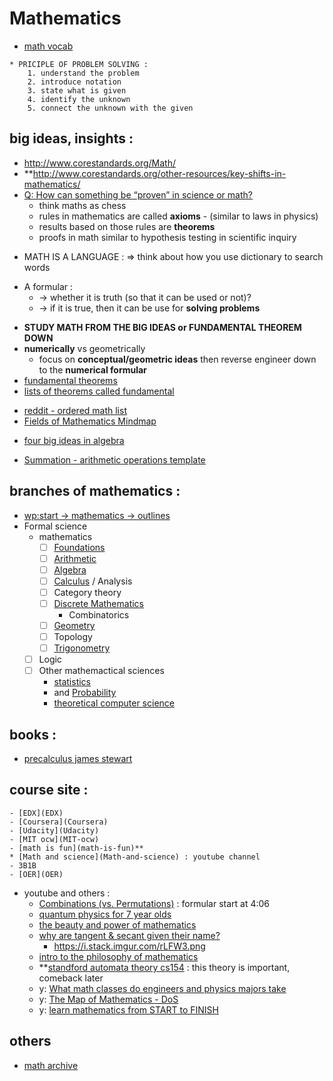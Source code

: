 # Mathematics
- [math vocab](math-vocab)
```from precalculus - james stewart - prologue P3
* PRICIPLE OF PROBLEM SOLVING :
    1. understand the problem
    2. introduce notation
    3. state what is given
    4. identify the unknown
    5. connect the unknown with the given
```
## big ideas, insights :
- http://www.corestandards.org/Math/
- **http://www.corestandards.org/other-resources/key-shifts-in-mathematics/
- [Q: How can something be “proven” in science or math?](https://www.askamathematician.com/2017/08/q-how-can-something-be-proven-in-science-or-math/)
    - think maths as chess
    - rules in mathematics are called **axioms** - (similar to laws in physics)
    - results based on those rules are **theorems**
    - proofs in math similar to hypothesis testing in scientific inquiry
* MATH IS A LANGUAGE : => think about how you use dictionary to search words
- A formular :
    - -> whether it is truth (so that it can be used or not)?
    - -> if it is true, then it can be use for **solving problems**
* **STUDY MATH FROM THE BIG IDEAS or FUNDAMENTAL THEOREM DOWN**
* **numerically** vs geometrically
    * focus on **conceptual/geometric ideas** then reverse engineer down to the **numerical formular**
* [fundamental theorems](https://blogs.sas.com/content/iml/2014/02/12/fundamental-theorems-of-mathematics-and-statistics.html)
* [lists of theorems called fundamental](https://en.wikipedia.org/wiki/List_of_theorems_called_fundamental)
- [reddit - ordered math list](https://www.reddit.com/r/learnmath/comments/5nk3ze/could_somebody_please_give_me_an_ordered_list_of/dcc8d1m/)
- [Fields of Mathematics Mindmap](http://www.gogeometry.com/education/mathematics_fields_mind_map.html)
* [four big ideas in algebra](four-big-ideas-in-algebra)
- [Summation - arithmetic operations template](https://en.wikipedia.org/wiki/Summation)

## branches of mathematics :
* [wp:start -> mathematics -> outlines](https://en.wikipedia.org/wiki/Wikipedia:Contents/Mathematics_and_logic)
* Formal science
    * mathematics
        * [ ] [Foundations](Foundations)
        * [ ] [Arithmetic](Arithmetic)
        * [ ] [Algebra](Algebra)
        * [ ] [Calculus](Calculus) / Analysis 
        * [ ] Category theory
        * [ ] [Discrete Mathematics](Discrete-Mathematics)
            * Combinatorics
        * [ ] [Geometry](Geometry)
        * [ ] Topology
        * [ ] [Trigonometry](Trigonometry)
    * [ ] Logic
    * [ ] Other mathemactical sciences
        * [statistics](statistics)
        * and [Probability](Probability)
        * [theoretical computer science](theoretical-computer-science)

## books :
* [precalculus james stewart](precalculus-james-stewart)

## course site :
    - [EDX](EDX)
    - [Coursera](Coursera)
    - [Udacity](Udacity)
    - [MIT ocw](MIT-ocw)
    - [math is fun](math-is-fun)**
    * [Math and science](Math-and-science) : youtube channel
    - 3B1B
    - [OER](OER)

- youtube and others : 
    * [Combinations (vs. Permutations)](https://youtu.be/s2W6Bce_T30?t=246) : formular start at 4:06
    * [quantum physics for 7 year olds](https://www.youtube.com/watch?v=ARWBdfWpDyc)
    * [the beauty and power of mathematics](https://www.youtube.com/watch?v=VIbjHIGMjQM)
    * [why are tangent & secant given their name?](https://www.youtube.com/watch?v=bXwvt1eKyAM)
        * https://i.stack.imgur.com/rLFW3.png
    * [intro to the philosophy of mathematics](intro-to-the-philosophy-of-mathematics)
    * **[standford automata theory cs154](standford-automata-theory-cs154) : this theory is important, comeback later
    * y: [What math classes do engineers and physics majors take](What-math-classes-do-engineers-and-physics-majors-take)
    * y: [The Map of Mathematics - DoS](https://www.youtube.com/watch?v=OmJ-4B-mS-Y)
    * y: [learn mathematics from START to FINISH](learn-mathematics-from-START-to-FINISH)

## others
- [math archive](math-archive)

